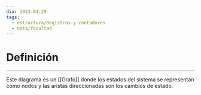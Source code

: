 ```yaml
---
dia: 2023-04-29
tags:
  - estructura/Registros-y-contadores
  - nota/facultad
---
```

# Definición
---
Este diagrama es un [[Grafo]] donde los estados del sistema se representan como nodos y las aristas direccionadas son los cambios de estado.